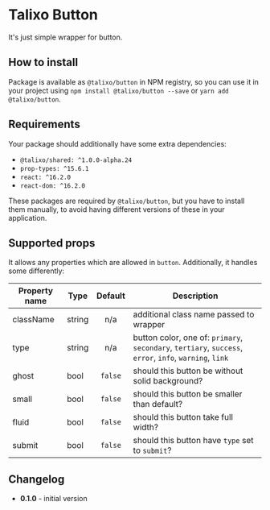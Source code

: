 # Talixo Button

It's just simple wrapper for button.

## How to install

Package is available as `@talixo/button` in NPM registry, so you can use it in your project
using `npm install @talixo/button --save` or `yarn add @talixo/button`.

## Requirements

Your package should additionally have some extra dependencies:

- `@talixo/shared: ^1.0.0-alpha.24`
- `prop-types: ^15.6.1`
- `react: ^16.2.0`
- `react-dom: ^16.2.0`

These packages are required by `@talixo/button`, but you have to install them manually,
to avoid having different versions of these in your application.

## Supported props

It allows any properties which are allowed in `button`. Additionally, it handles some differently:

Property name | Type      | Default | Description                    
--------------|-----------|:-------:|--------------------------------
className     | string    | n/a     | additional class name passed to wrapper
type          | string    | n/a     | button color, one of: `primary`, `secondary`, `tertiary`, `success`, `error`, `info`, `warning`, `link`
ghost         | bool      | `false` | should this button be without solid background?
small         | bool      | `false` | should this button be smaller than default?
fluid         | bool      | `false` | should this button take full width?
submit        | bool      | `false` | should this button have `type` set to `submit`?

## Changelog

- **0.1.0** - initial version

